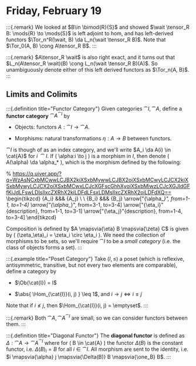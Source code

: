 # Friday, February 19

:::{.remark}
We looked at $B\in \bimod{R}{S}$ and showed $\wait \tensor_R B: \mods{R} \to \mods{S}$ is left adjoint to hom, and has left-derived functors $\Tor_n^R(\wait, B) \da L_n(\wait \tensor_R B)$.
Note that $\Tor_0(A, B) \cong A\tensor_R B$.
:::

:::{.remark}
$A\tensor_R \wait$ is also right exact, and it turns out that $L_n(A\tensor_R \wait)(B) \cong L_n(\wait \tensor_R B)(A)$.
So unambiguously denote either of this left derived functors as $\Tor_n(A, B)$.
:::

## Limits and Colimits


:::{.definition title="Functor Category"}
Given categories $\cat{I}, \cat{A}$, define a **functor category** $\cat{A}^{\cat{I}}$ by

- Objects: functors $A: \cat{I} \to \cat{A}$.

- Morphisms: natural transformations $\eta:A\to B$ between functors.

$\cat{I}$ is though of as an index category, and we'll write $A_i \da A(i) \in \cat{A}$ for $i\ \cat{I}$.
If \( \alpha:i \to j \) is a morphism in $I$, then denote \( A(\alpha) \da \alpha_* \), which is the morphism defined by the following:

% https://q.uiver.app/?q=WzAsNCxbMCwwLCJBX2kiXSxbMywwLCJBX2oiXSxbMCwyLCJCX2kiXSxbMywyLCJCX2oiXSxbMCwxLCJcXGFscGhhXyoiXSxbMiwzLCJcXGJldGFfKiJdLFswLDIsIlxcZXRhX2kiLDFdLFsxLDMsIlxcZXRhX2oiLDFdXQ==
\begin{tikzcd}
	{A_i} &&& {A_j} \\
	\\
	{B_i} &&& {B_j}
	\arrow["{\alpha_*}", from=1-1, to=1-4]
	\arrow["{\alpha_*}", from=3-1, to=3-4]
	\arrow["{\eta_i}"{description}, from=1-1, to=3-1]
	\arrow["{\eta_j}"{description}, from=1-4, to=3-4]
\end{tikzcd}

Composition is defined by $A \mapsvia{\eta} B \mapsvia{\zeta} C$ is given by \( (\zeta_\eta)_i = \zeta_i \circ \eta_i \).
We need the collection of morphisms to be sets, so we'll require $\cat{I}$ to be a *small category* (i.e. the class of objects forms a set).
:::

:::{.example title="Poset Category"}
Take $(I, \leq)$ a poset (which is reflexive, antisymmetric, transitive, but not every two elements are comparable), define a category by

- $\Ob(\cat{I}) = I$

- $\abs{ \Hom_{\cat{I}}(i, j) } \leq 1$, and $i\to j \iff i\leq j$

Note that if $i\not\leq j$, then $\Hom_{\cat{I}}(i, j) = \emptyset$.
:::


:::{.remark}
Both $\cat{A}, \cat{A}^{\cat{I}}$ are small, so we can consider functors between them.
:::


:::{.definition title="Diagonal Functor"}
The **diagonal functor** is defined as $\Delta: \cat{A} \to \cat{A}^{\cat{I}}$ where for \( B \in \cat{A} \) the functor $\Delta(B)$ is the constant functor, i.e. $\Delta(B)_i = B$ for all $i\in \cat{I}$.
All morphism are sent to the identity, i.e. $i \mapsvia{\alpha} j \mapsvia{\Delta(B)} B \mapsvia{\one_B} B$.
:::








